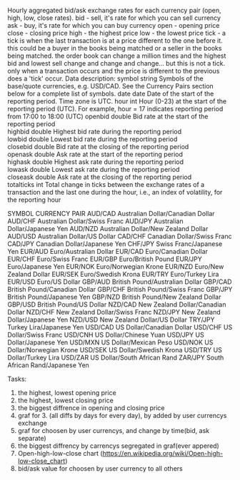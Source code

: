 Hourly aggregated bid/ask exchange rates for each currency pair (open, high, low, close rates).
bid - sell, it's rate for which you can sell currency
ask - buy, it's rate for which you can buy currency
open - opening price
close - closing price
high - the highest price
low - the lowest price
tick - a tick is when the last transaction is at a price different to the one before it. this could be a buyer in the books being matched or a seller in the books being matched. the order book can change a million times and the highest bid and lowest sell change and change and change... but this is not a tick. only when a transaction occurs and the price is different to the previous does a 'tick' occur.
Data description:
symbol	    string	Symbols of the base/quote currencies, e.g. USD/CAD. See the Currency Pairs section below for a complete list of symbols.
date	    date	Date of the start of the reporting period. Time zone is UTC.
hour	    int	    Hour (0-23) at the start of the reporting period (UTC). For example, hour = 17 indicates reporting period from 17:00 to 18:00 (UTC)	
openbid	    double	Bid rate at the start of the reporting period		
highbid	    double	Highest bid rate during the reporting period		
lowbid	    double	Lowest bid rate during the reporting period		
closebid    double	Bid rate at the closing of the reporting period		
openask	    double	Ask rate at the start of the reporting period		
highask	    double	Highest ask rate during the reporting period		
lowask	    double	Lowest ask rate during the reporting period		
closeask    double	Ask rate at the closing of the reporting period		
totalticks  int	    Total change in ticks between the exchange rates of a transaction and the last one during the hour, i.e., an index of volatility, for the reporting hour

SYMBOL	CURRENCY PAIR
AUD/CAD	Australian Dollar/Canadian Dollar
AUD/CHF	Australian Dollar/Swiss Franc
AUD/JPY	Australian Dollar/Japanese Yen
AUD/NZD	Australian Dollar/New Zealand Dollar
AUD/USD	Australian Dollar/US Dollar
CAD/CHF	Canadian Dollar/Swiss Franc
CAD/JPY	Canadian Dollar/Japanese Yen
CHF/JPY	Swiss Franc/Japanese Yen
EUR/AUD	Euro/Australian Dollar
EUR/CAD	Euro/Canadian Dollar
EUR/CHF	Euro/Swiss Franc
EUR/GBP	Euro/British Pound
EUR/JPY	Euro/Japanese Yen
EUR/NOK	Euro/Norwegian Krone
EUR/NZD	Euro/New Zealand Dollar
EUR/SEK	Euro/Swedish Krona
EUR/TRY	Euro/Turkey Lira
EUR/USD	Euro/US Dollar
GBP/AUD	British Pound/Australian Dollar
GBP/CAD	British Pound/Canadian Dollar
GBP/CHF	British Pound/Swiss Franc
GBP/JPY	British Pound/Japanese Yen
GBP/NZD	British Pound/New Zealand Dollar
GBP/USD	British Pound/US Dollar
NZD/CAD	New Zealand Dollar/Canadian Dollar
NZD/CHF	New Zealand Dollar/Swiss Franc
NZD/JPY	New Zealand Dollar/Japanese Yen
NZD/USD	New Zealand Dollar/US Dollar
TRY/JPY	Turkey Lira/Japanese Yen
USD/CAD	US Dollar/Canadian Dollar
USD/CHF	US Dollar/Swiss Franc
USD/CNH	US Dollar/Chinese Yuan
USD/JPY	US Dollar/Japanese Yen
USD/MXN	US Dollar/Mexican Peso
USD/NOK	US Dollar/Norwegian Krone
USD/SEK	US Dollar/Swedish Krona
USD/TRY	US Dollar/Turkey Lira
USD/ZAR	US Dollar/South African Rand
ZAR/JPY	South African Rand/Japanese Yen

Tasks:
1. the highest, lowest opening price 
2. the highest, lowest closing price
3. the biggest diffrence in opening and closing price
4. graf for 3. (all diffs by days for every day), by added by user currencys exchange
5. graf for choosen by user currencys, and change by time(bid, ask separate)
6. the biggest diffrency by carrencys segregated in graf(ever appered)
7. Open-high-low-close chart (https://en.wikipedia.org/wiki/Open-high-low-close_chart)
8. bid/ask value for choosen by user currency to all others 